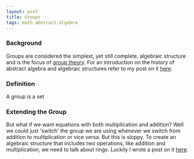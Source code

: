 ```yaml
---
layout: post
title: Groups
tags: math abstract-algebra
---
```

### Background
Groups are considered the simplest, yet still complete, algebraic structure and is the focus of [group theory](https://en.wikipedia.org/wiki/Group_theory).
For an introduction on the history of abstract algebra and algebraic structures refer to my post on it [here](/2017/05/21/abstract-algebra).

### Definition
A group is a set

### Extending the Group
But what if we want equations with both multiplication and addition? Well we could just 'switch' the group we are using whenever we switch from addition to multiplication or vice versa. But this is sloppy. To create an algebraic structure that includes two operations, like addition and multiplication, we need to talk about rings. Luckily I wrote a post on it [here](/2017/05/24/rings).
